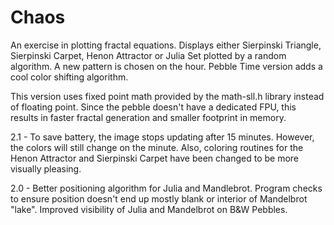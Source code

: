 # Chaos
An exercise in plotting fractal equations. Displays either Sierpinski Triangle, Sierpinski Carpet, Henon Attractor or Julia Set plotted by a random algorithm. A new pattern is chosen on the hour. Pebble Time version adds a cool color shifting algorithm.

This version uses fixed point math provided by the math-sll.h library instead of floating point. Since the pebble doesn't have a dedicated FPU, this results in faster fractal generation and smaller footprint in memory.

2.1 - To save battery, the image stops updating after 15 minutes. However, the colors will still change on the minute. Also, coloring routines for the Henon Attractor and Sierpinski Carpet have been changed to be more visually pleasing.

2.0 - Better positioning algorithm for Julia and Mandlebrot. Program checks to ensure position doesn't end up mostly blank or interior of Mandelbrot "lake". Improved visibility of Julia and Mandelbrot on B&W Pebbles.
